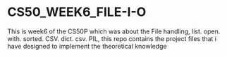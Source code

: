 # CS50_WEEK6_FILE-I-O
This is week6 of the CS50P which was about the File handling, list. open. with. sorted. CSV. dict. csv. PIL, this repo contains the project files that i have designed to implement the theoretical knowledge
